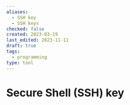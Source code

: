 ```yaml
---
aliases:
  - SSH key
  - SSH keys
checked: false
created: 2023-03-19
last_edited: 2023-11-11
draft: true
tags:
  - programming
type: tool
---
```

# Secure Shell (SSH) key
